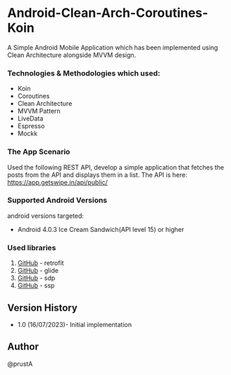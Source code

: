 # Android-Clean-Arch-Coroutines-Koin

A Simple Android Mobile Application which has been implemented using Clean Architecture alongside MVVM design.


### Technologies & Methodologies which used:

- Koin
- Coroutines
- Clean Architecture
- MVVM Pattern
- LiveData
- Espresso
- Mockk


### The App Scenario

Used the following REST API, develop a simple application that fetches the
posts from the API and displays them in a list.
The API is here: https://app.getswipe.in/api/public/


### Supported Android Versions

android versions targeted:

- Android 4.0.3 Ice Cream Sandwich(API level 15) or higher


### Used libraries

1. [GitHub](http://square.github.io/retrofit/) - retrofit
2. [GitHub](https://github.com/bumptech/glide/) - glide
3. [GitHub](https://github.com/intuit/sdp/) - sdp
4. [GitHub](https://github.com/intuit/ssp/) - ssp


## Version History

* 1.0 (16/07/2023)- Initial implementation


## Author
@prustA
